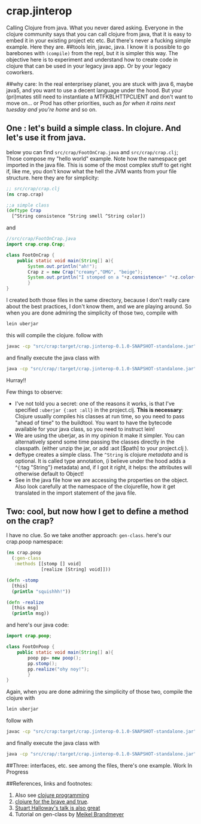 # crap.jinterop

Calling Clojure from java. What you never dared asking.
Everyone in the clojure community says that you can call clojure from java, that it is easy to embed it in your existing project etc etc. But there's never a fucking simple example. Here they are. 
##tools
lein, javac, java. I know it is possible to go barebones with `(compile)` from the repl, but it is simpler this way. The objective here is to experiment and understand how to create code in clojure that can be used in your legacy java app. Or by your legacy coworkers.

##why care:
In the real enterprisey planet, you are stuck with java 6, maybe java5, and you want to use a decent language under the hood. But your (pri)mates still need to instantiate a MTFKBLHTTPCLIENT and don't want to move on... or Prod has other priorities, such as *for when it rains next tuesday and you're home* and so on.


## One : let's build a simple class. In clojure. And let's use it from java.
below you can find `src/crap/FootOnCrap.java` and `src/crap/crap.clj`; Those compose my "hello world" example. Note how the namespace get imported in the java file. This is some of the most complex stuff to get right if, like me, you don't know what the hell the JVM wants from your file structure. 
here they are for simplicity:

```clojure
;; src/crap/crap.clj
(ns crap.crap)

;;a simple class
(deftype Crap
  [^String consistence ^String smell ^String color])

```
and

```java
//src/crap/FootOnCrap.java
import crap.crap.Crap;

class FootOnCrap {
    public static void main(String[] a){
        System.out.println("ah!");
        Crap z = new Crap("creamy","OMG", "beige");
        System.out.println("I stomped on a "+z.consistence+" "+z.color+" crap! it also smells like " + z.smell + "!!");
        }
}

```
I created both those files in the same directory, because I don't really care about the best practices, I don't know them, and we are playing around. So 
when you are done admiring the simplicity of those two, compile with
```bash
lein uberjar
```
this will compile the clojure.
follow with
```bash
javac -cp "src/crap:target/crap.jinterop-0.1.0-SNAPSHOT-standalone.jar"   src/crap/FootOnCrap.java

```
and finally execute the java class with

```bash
java -cp "src/crap/:target/crap.jinterop-0.1.0-SNAPSHOT-standalone.jar"  FootOnCrap
```
Hurray!!

Few things to observe:
- I've not told you a secret: one of the reasons it works, is that I've specified `:uberjar {:aot :all}` in the project.clj. **This is necessary**: Clojure usually compiles his classes at run time, so you need to pass "ahead of time" to the buildtool. You want to have the bytecode available for your java class, so you need to instruct lein!
- We are using the uberjar, as in my opinion it make it simpler. You can alternatively spend some time passing the classes directly in the classpath. (either unzip the jar, or add :aot [$path] to your project.clj  ).
- deftype creates a simple class. The `^String` is clojure *metadata* and is optional. It is called type annotation, (i believe under the hood adds a ^{:tag "String"} metadata) and, if I got it right, it helps: the attributes will otherwise default to Object!  
- See in the java file how we are accessing the properties on the object. Also look carefully at the namespace of the clojurefile, how it get translated in the import statement of the java file.


## Two: cool, but now how I get to define a method on the crap?
I have no clue. So we take another approach: `gen-class`.
here's our crap.poop namespace:
```clojure
(ns crap.poop
  (:gen-class
   :methods [[stomp [] void]
             [realize [String] void]]))

(defn -stomp
  [this]
  (println "squishhh!"))

(defn -realize
  [this msg]
  (println msg))

```
and here's our java code:
```java
import crap.poop;

class FootOnPoop {
    public static void main(String[] a){
        poop pp= new poop();
        pp.stomp();
        pp.realize("ohy noy!");
        }
}

```
Again, when you are done admiring the simplicity of those two, compile the clojure with
```bash
lein uberjar
```
follow with
```bash
javac -cp "src/crap:target/crap.jinterop-0.1.0-SNAPSHOT-standalone.jar"   src/crap/FootOnPoop.java

```
and finally execute the java class with

```bash
java -cp "src/crap/:target/crap.jinterop-0.1.0-SNAPSHOT-standalone.jar"  FootOnPoop
```


##Three: interfaces, etc.
see among the files, there's one example. Work In Progress

##References, links and footnotes:
1. Also see [clojure programming](http://shop.oreilly.com/product/0636920013754.do) 
2. [clojure for the brave and true](http://braveclojure.com). 
3. [Stuart Halloway's talk is also great](http://www.infoq.com/presentations/Clojure-Java-Interop)
4. Tutorial on gen-class by [Meikel Brandmeyer](http://kotka.de/blog/2010/02/gen-class_how_it_works_and_how_to_use_it.html) 
